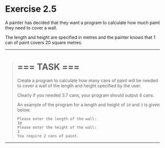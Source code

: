 # Exercise 2.5  

A painter has decided that they want a program to calculate how much paint they need to cover a wall. 

The length and height are specified in metres and the painter knows that 1 can of paint covers 20 square metres. 

***
> # === TASK ===
> Create a program to calculate how many cans of paint will be needed to cover a wall of the length and height specified by the user.
> 
> Clearly if you needed 3.7 cans, your program should output 4 cans.
> 
> An example of the program for a length and height of ``10`` and ``3`` is given below.
>
> ```
> Please enter the length of the wall:
> 10
> Please enter the height of the wall:
> 3
> You require 2 cans of paint.
> ```
***